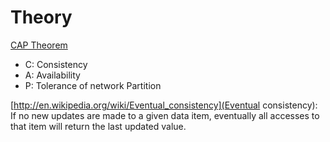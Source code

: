 # Theory

[CAP Theorem](http://en.wikipedia.org/wiki/CAP_theorem)
- C: Consistency
- A: Availability
- P: Tolerance of network Partition

[http://en.wikipedia.org/wiki/Eventual_consistency](Eventual consistency): If no new updates are made to a given data item, eventually all accesses to that item will return the last updated value.
